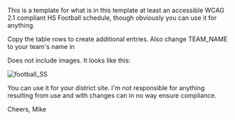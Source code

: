 This is a template for what is in this template at least an accessible WCAG 2.1 compliant HS Football schedule, 
though obviously you can use it for anything. 

Copy the <tr> table rows to create additional entries. Also change TEAM_NAME to your team's name in <caption>

Does not include images. It looks like this:

![football_SS](https://github.com/user-attachments/assets/999a1fdf-28c3-4204-a75f-7fed4a9952aa)

You can use it for your district site. 
I'm not responsible for anything resulting from use and with changes can in no way ensure compliance.

Cheers,
Mike
